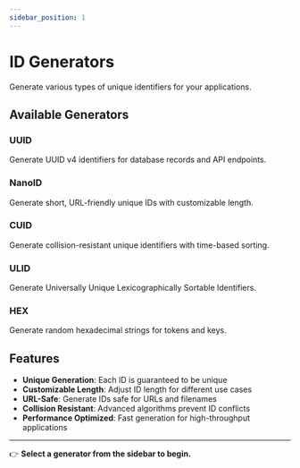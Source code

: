 ```yaml
---
sidebar_position: 1
---
```


# ID Generators

Generate various types of unique identifiers for your applications.

## Available Generators

### UUID
Generate UUID v4 identifiers for database records and API endpoints.

### NanoID
Generate short, URL-friendly unique IDs with customizable length.

### CUID
Generate collision-resistant unique identifiers with time-based sorting.

### ULID
Generate Universally Unique Lexicographically Sortable Identifiers.

### HEX
Generate random hexadecimal strings for tokens and keys.

## Features

- **Unique Generation**: Each ID is guaranteed to be unique
- **Customizable Length**: Adjust ID length for different use cases
- **URL-Safe**: Generate IDs safe for URLs and filenames
- **Collision Resistant**: Advanced algorithms prevent ID conflicts
- **Performance Optimized**: Fast generation for high-throughput applications

---

👉 **Select a generator from the sidebar to begin.**